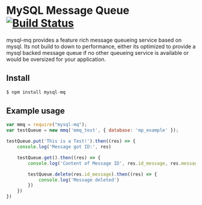 # MySQL Message Queue [![Build Status](https://travis-ci.org/Mario-F/mysql_mq.svg?branch=master)](https://travis-ci.org/Mario-F/mysql_mq)
mysql-mq provides a feature rich message queueing service based on mysql.
Its not build to down to performance, either its optimized to provide a mysql backed message queue if no other queueing service is available or would be oversized for your application.

## Install
```javascript
$ npm install mysql-mq
```

## Example usage
```javascript
var mmq = require("mysql-mq");
var testQueue = new mmq('mmq_test', { database: 'mp_example' });

testQueue.put('This is a Test!').then((res) => {
    console.log('Message got ID:', res)

    testQueue.get().then((res) => {
        console.log('Content of Message ID', res.id_message, res.message)

        testQueue.delete(res.id_message).then((res) => {
            console.log('Message deleted')
        })
    })
})
```
